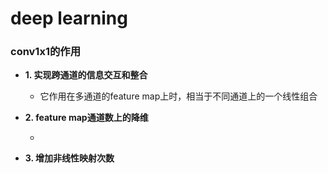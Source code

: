 # deep learning

### conv1x1的作用

+ **1. 实现跨通道的信息交互和整合**

  + 它作用在多通道的feature map上时，相当于不同通道上的一个线性组合

+ **2. feature map通道数上的降维**

  + 

+ **3. 增加非线性映射次数**

  